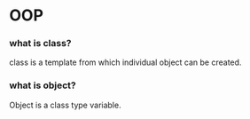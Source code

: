 # OOP

### what is class?
class is a template from which individual object can be created.

### what is object?
Object is a class type variable.
